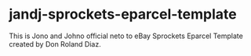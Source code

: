 # jandj-sprockets-eparcel-template
This is Jono and Johno official neto to eBay Sprockets Eparcel Template created by Don Roland Diaz.
